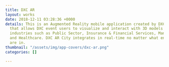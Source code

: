 ```yaml
---
title: DXC AR
layout: works
date: 2018-12-11 03:28:36 +0000
details: This is an Augmented Reality mobile application created by DXC Technology
  that allows DXC event users to visualize and interact with 3D models of different
  industries such as Public Sector, Insurance & Financial Services, Manufacturing
  and Healthcare. DXC AR City integrates in real-time no matter what environment you
  are in.
thumbnail: "/assets/img/app-covers/dxc-ar.png"
categories: []

---
```

